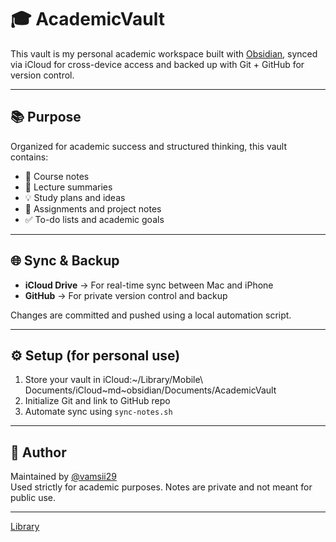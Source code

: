 # 🎓 AcademicVault

This vault is my personal academic workspace built with [Obsidian](https://obsidian.md/), synced via iCloud for cross-device access and backed up with Git + GitHub for version control.

---

## 📚 Purpose

Organized for academic success and structured thinking, this vault contains:

- 📖 Course notes
- 📝 Lecture summaries
- 💡 Study plans and ideas
- 📂 Assignments and project notes
- ✅ To-do lists and academic goals

---

## 🌐 Sync & Backup

- **iCloud Drive** → For real-time sync between Mac and iPhone  
- **GitHub** → For private version control and backup

Changes are committed and pushed using a local automation script.

---

## ⚙️ Setup (for personal use)

1. Store your vault in iCloud:~/Library/Mobile\ Documents/iCloud~md~obsidian/Documents/AcademicVault
2. Initialize Git and link to GitHub repo
3. Automate sync using `sync-notes.sh`

---

## 🧠 Author

Maintained by [@vamsii29](https://github.com/vamsii29)  
Used strictly for academic purposes. Notes are private and not meant for public use.

---
[Library](./Cryptography/Library.md)  


